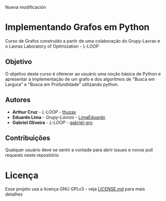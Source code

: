 Nueva modificación
# Implementando Grafos em Python

Curso de Grafos construído a partir de uma colaboração do Grupy-Lavras e o Lavras Laboratory of Optimization - L-LOOP

## Objetivo

O objetivo deste curso é oferecer ao usuário uma noção básica de Python e apresentar a implementação de um grafo e dos algoritmos de "Busca em Largura" e "Busca em Profundidade" utilizando python.

## Autores

* **Arthur Cruz** - *L-LOOP* - [thuzax](https://github.com/thuzax)
* **Eduardo Lima** - *Grupy-Lavras* - [LimaEduardo](https://github.com/limaeduardo)
* **Gabriel Oliveira** - *L-LOOP* - [gabriel-gro](https://github.com/gabriel-gro)

## Contribuições

Qualquer usuário deve se sentir a vontade para abrir issues e novos pull requests neste repositório

# Licença

Esse projeto usa a licença GNU GPLv3 - veja [LICENSE.md](LICENSE.md) para mais detalhes


